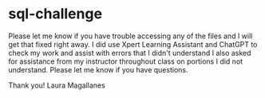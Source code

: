 # sql-challenge
Please let me know if you have trouble accessing any of the files and I will get that fixed right away. I did use Xpert Learning Assistant and ChatGPT to check my work and assist with errors that I didn't understand I also asked for assistance from my instructor throughout class on portions I did not understand. Please let me know if you have questions.

Thank you! Laura Magallanes
